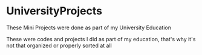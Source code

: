 # UniversityProjects
 These Mini Projects were done as part of my University Education



These were codes and projects I did as part of my education, that's why it's not that organized or properly sorted at all